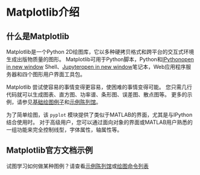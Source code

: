 # Matplotlib介绍

## 什么是Matplotlib

Matplotlib是一个Python 2D绘图库，它以多种硬拷贝格式和跨平台的交互式环境生成出版物质量的图形。 Matplotlib可用于Python脚本，Python和[IPythonopen in new window](http://ipython.org/) Shell、[Jupyteropen in new window](http://jupyter.org/)笔记本，Web应用程序服务器和四个图形用户界面工具包。

Matplotlib 尝试使容易的事情变得更容易，使困难的事情变得可能。 您只需几行代码就可以生成图表、直方图、功率谱、条形图、误差图、散点图等。 更多的示例，请参见[基础绘图例子](https://www.matplotlib.org.cn/tutorials/introductory/sample_plots.html)和[示例陈列馆](https://www.matplotlib.org.cn/gallery/index.html)。

为了简单绘图，该 `pyplot` 模块提供了类似于MATLAB的界面，尤其是与IPython结合使用时。 对于高级用户，您可以通过面向对象的界面或MATLAB用户熟悉的一组功能来完全控制线型，字体属性，轴属性等。

## Matplotlib官方文档示例

试图学习如何做某种图例？请查看[示例陈列馆](https://www.matplotlib.org.cn/gallery)或[绘图命令列表](https://matplotlib.org/api/pyplot_summary.html)

